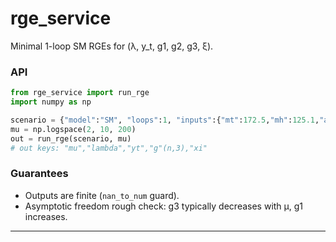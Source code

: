 # rge_service

Minimal 1-loop SM RGEs for (λ, y_t, g1, g2, g3, ξ).

### API
```python
from rge_service import run_rge
import numpy as np

scenario = {"model":"SM", "loops":1, "inputs":{"mt":172.5,"mh":125.1,"alpha_s":0.1181,"xi_0":0.1}}
mu = np.logspace(2, 10, 200)
out = run_rge(scenario, mu)
# out keys: "mu","lambda","yt","g"(n,3),"xi"
```

### Guarantees

* Outputs are finite (`nan_to_num` guard).
* Asymptotic freedom rough check: g3 typically decreases with μ, g1 increases.

---
